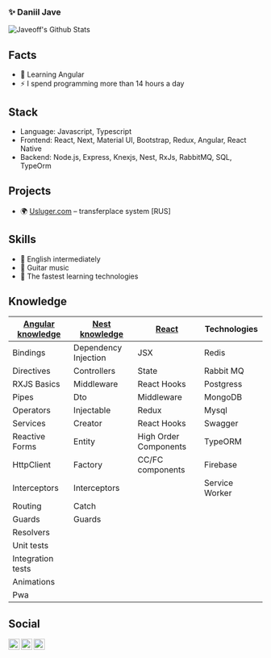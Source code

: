 ### ✨ Daniil Jave

![Javeoff's Github Stats](https://github-readme-stats.codestackr.vercel.app/api?username=javeoff&show_icons=true&hide_border=true&theme=light)

## Facts
- 🌱 Learning Angular
- ⚡ I spend programming more than 14 hours a day

## Stack
- Language: Javascript, Typescript
- Frontend: React, Next, Material UI, Bootstrap, Redux, Angular, React Native
- Backend: Node.js, Express, Knexjs, Nest,  RxJs, RabbitMQ, SQL, TypeOrm

## Projects
- 🌍 [Usluger.com](https://usluger.com) – transferplace system [RUS]

## Skills
- 💬 English intermediately
- 🎸 Guitar music
- 👀 The fastest learning technologies

## Knowledge

|[Angular knowledge](https://www.notion.so/a880d18b642544649aa74f0045c19a02?v=93656d68adaa40e3921fb378ae00b5f2) | [Nest knowledge](https://www.notion.so/a880d18b642544649aa74f0045c19a02?v=07a38f58588d41f48b4eb12375b160ca) | [React](https://www.notion.so/a880d18b642544649aa74f0045c19a02?v=ca52bfa3baf94343b1ee7ee309d1ecc5) | Technologies|
|------------------|---------------|-----|------------|
| Bindings | Dependency Injection | JSX | Redis |
| Directives | Controllers | State | Rabbit MQ |
| RXJS Basics | Middleware | React Hooks | Postgress |
| Pipes | Dto | Middleware | MongoDB |
| Operators | Injectable | Redux | Mysql |
| Services | Creator | React Hooks | Swagger |
| Reactive Forms | Entity | High Order Components | TypeORM |
| HttpClient | Factory | CC/FC components | Firebase |
| Interceptors | Interceptors | | Service Worker |
| Routing | Catch |
| Guards | Guards |
| Resolvers |
| Unit tests |
| Integration tests |
| Animations |
| Pwa |

## Social
[<img align="left" width="22px" alt="javeoff | Telegram" src="https://simpleicons.org/icons/telegram.svg" />](https://t.me/javeoff)
[<img align="left" width="22px" alt="javeoff | VK" src="https://simpleicons.org/icons/vk.svg" />](https://vk.com/javeoff)
[<img align="left" width="22px" alt="javeoff | Instagram" src="https://simpleicons.org/icons/instagram.svg" />](https://instagram/javeoff)
